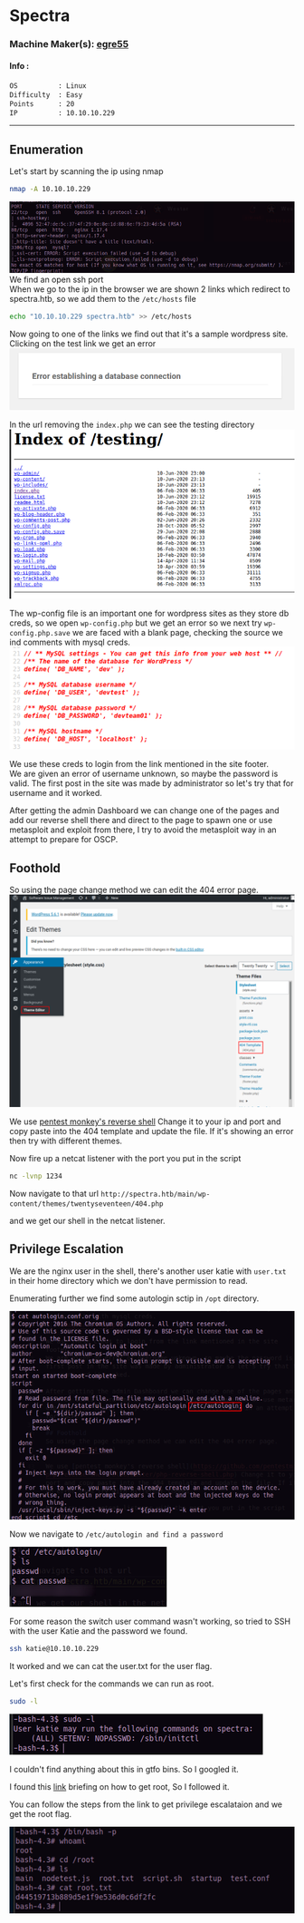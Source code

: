 # Spectra
### Machine Maker(s): [egre55](https://app.hackthebox.eu/users/1190)

#### Info :
``` 
OS          : Linux
Difficulty  : Easy
Points      : 20
IP          : 10.10.10.229
```
---
## Enumeration
Let's start by scanning the ip using nmap 
```bash
nmap -A 10.10.10.229
```
![](images/scan.png)
We find an open ssh port            
When we go to the ip in the browser we are shown 2 links which redirect to spectra.htb, so we add them to the `/etc/hosts` file
```bash
echo "10.10.10.229 spectra.htb" >> /etc/hosts
```

Now going to one of the links we find out that it's a sample wordpress site.
Clicking on the test link we get an error
![](images/test_err.png)

In the url removing the `index.php` we can see the testing directory
![](images/test_dir.png)

The wp-config file is an important one for wordpress sites as they store db creds, so we open `wp-config.php` but we get an error so we next try `wp-config.php.save` we are faced with a blank page, checking the source we ind comments with mysql creds. 
![](images/config.png)          

We use these creds to login from the link mentioned in the site footer.         
We are given an error of username unknown, so maybe the password is valid. The first post in the site was made by administrator so let's try that for username and it worked.

After getting the admin Dashboard we can change one of the pages and add our reverse shell there and direct to the page to spawn one or use metasploit and exploit from there, I try to avoid the metasploit way in an attempt to prepare for OSCP.

## Foothold
So using the page change method we can edit the 404 error page.
![](images/404.png)

We use [pentest monkey's reverse shell](https://github.com/pentestmonkey/php-reverse-shell/blob/master/php-reverse-shell.php) Change it to your ip and port and copy paste into the 404 template and update the file. If it's showing an error then try with different themes.

Now fire up a netcat listener with the port you put in the script
```bash
nc -lvnp 1234
```
Now navigate to that url
`http://spectra.htb/main/wp-content/themes/twentyseventeen/404.php`

and we get our shell in the netcat listener.

## Privilege Escalation                

We are the nginx user in the shell, there's another user katie with `user.txt` in their home directory which we don't have permission to read.

Enumerating further we find some autologin sctip in `/opt` directory.

![](images/opt.png)

Now we navigate to `/etc/autologin and find a password`

![](images/passd.png)

For some reason the switch user command wasn't working, so tried to SSH with the user Katie and the password we found.

```bash
ssh katie@10.10.10.229
```
It worked and we can cat the user.txt for the user flag.

Let's first check for the commands we can run as root.
```bash
sudo -l
```
![](images/cmds.png)

I couldn't find anything about this in gtfo bins. So I googled it.

I found this [link](https://isharaabeythissa.medium.com/sudo-privileges-at-initctl-privileges-escalation-technique-ishara-abeythissa-c9d44ccadcb9) briefing on how to get root, So I followed it.

You can follow the steps from the link to get privilege escalataion and we get the root flag.

![](images/root.png)